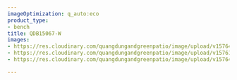 ```yaml
---
imageOptimization: q_auto:eco
product_type:
- bench
title: QDB15067-W
images:
- https://res.cloudinary.com/quangdungandgreenpatio/image/upload/v1576465437/posts/DSC07702_l0ibfu.png
- https://res.cloudinary.com/quangdungandgreenpatio/image/upload/v1576123836/posts/DSC07697_seqnuk.png
- https://res.cloudinary.com/quangdungandgreenpatio/image/upload/v1576465265/posts/DSC07716_ep18xm.png

---
```

